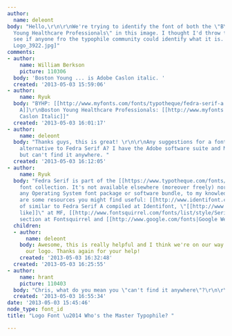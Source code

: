 ```yaml
---
author:
  name: deleont
body: "Hello,\r\n\r\nWe're trying to identify the font of both the \"BYHP\" and \"Boston
  Young Healthcare Professionals\" in this image. I thought I'd throw this out to
  see if anyone fro the typophile community could identify what it is. \r\n\r\nThanks!\r\n\r\nChris\r\n\r\n\r\n[img:sites/default/files/old-images/BYHP
  Logo_3922.jpg]"
comments:
- author:
    name: William Berkson
    picture: 110306
  body: 'Boston Young ... is Adobe Caslon italic. '
  created: '2013-05-03 15:59:06'
- author:
    name: Ryuk
  body: "BYHP: [[http://www.myfonts.com/fonts/typotheque/fedra-serif-a|Fedra Serif
    A]]\r\nBoston Young Healthcare Professionals: [[http://www.myfonts.com/fonts/adobe/caslon|Adobe
    Caslon Italic]]"
  created: '2013-05-03 16:01:17'
- author:
    name: deleont
  body: "Thanks guys, this is great! \r\n\r\nAny suggestions for a font that's a close
    alternative to Fedra Serif A? I have the Adobe software suite and Microsoft office
    but can't find it anywhere. "
  created: '2013-05-03 16:12:05'
- author:
    name: Ryuk
  body: "Fedra Serif is part of the [[https://www.typotheque.com/fonts/fedra_serif_a|Typotheque]]
    font collection. It's not available elsewhere (moreover freely) nor included in
    any Operating System font package or software bundle, to my knowledge at least.\r\nHere
    are some resources you might find useful: [[http://www.identifont.com/similar?GIC|list]]
    of similar to Fedra Serif A compiled at Identifont, \"[[http://www.myfonts.com/morelike/38719/|More
    like]]\" at MF, [[http://www.fontsquirrel.com/fonts/list/style/Serif|Serif Fonts]]
    section at Fontsquirrel and [[http://www.google.com/fonts|Google Web Fonts]] directory."
  children:
  - author:
      name: deleont
    body: Awesome, this is really helpful and I think we're on our way to recreating
      our logo. Thanks again for your help!
    created: '2013-05-03 16:32:48'
  created: '2013-05-03 16:25:55'
- author:
    name: hrant
    picture: 110403
  body: "Chris, what do you mean you \"can't find it anywhere\"?\r\n\r\nhhp\r\n"
  created: '2013-05-03 16:55:34'
date: '2013-05-03 15:45:46'
node_type: font_id
title: "Logo Font \u2014 Who's the Master Typophile? "

---
```

